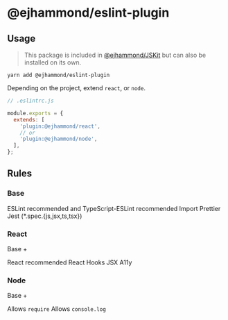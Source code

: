 # @ejhammond/eslint-plugin

## Usage

> This package is included in [@ejhammond/JSKit](https://github.com/ejhammond/jskit) but can also be installed on its own.

```
yarn add @ejhammond/eslint-plugin
```

Depending on the project, extend `react`, or `node`.

```js
// .eslintrc.js

module.exports = {
  extends: [
    'plugin:@ejhammond/react',
    // or
    'plugin:@ejhammond/node',
  ],
};
```

## Rules

### Base

ESLint recommended and TypeScript-ESLint recommended
Import
Prettier
Jest (\*.spec.{js,jsx,ts,tsx})

### React

Base +

React recommended
React Hooks
JSX A11y

### Node

Base +

Allows `require`
Allows `console.log`

